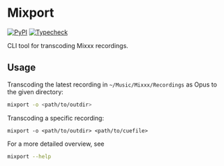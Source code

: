 # Mixport

[![PyPI](https://img.shields.io/pypi/v/mixport)](https://pypi.org/project/mixport)
[![Typecheck](https://github.com/fwcd/mixport/actions/workflows/typecheck.yml/badge.svg)](https://github.com/fwcd/mixport/actions/workflows/typecheck.yml)

CLI tool for transcoding Mixxx recordings.

## Usage

Transcoding the latest recording in `~/Music/Mixxx/Recordings` as Opus to the given directory:

```sh
mixport -o <path/to/outdir>
```

Transcoding a specific recording:

```
mixport -o <path/to/outdir> <path/to/cuefile>
```

For a more detailed overview, see

```sh
mixport --help
```

